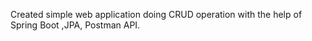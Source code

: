 Created simple web application doing CRUD operation with the help of Spring Boot ,JPA, Postman API.
